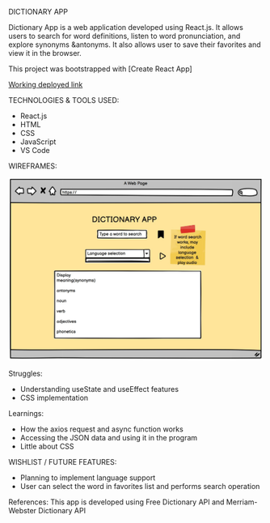 DICTIONARY APP

Dictionary App is a web application developed using React.js. It allows users to search for word definitions, listen to word pronunciation, and explore synonyms &antonyms. It also allows user to save their favorites and view it in the browser.

This project was bootstrapped with [Create React App]

[Working deployed link](https://nkmpriya16.github.io/dictionary-react-project/)


TECHNOLOGIES & TOOLS USED:
* React.js
* HTML
* CSS
* JavaScript
* VS Code

WIREFRAMES:

![Wireframe image](./wireframe/wireframe.jpg)




Struggles:

* Understanding useState and useEffect features
* CSS implementation

Learnings:

* How the axios request and async function works
* Accessing the JSON data and using it in the program
* Little about CSS



WISHLIST / FUTURE FEATURES:

* Planning to  implement language support
* User can select the word in favorites list and performs search operation

References: This app is developed using Free Dictionary API and Merriam-Webster Dictionary API
